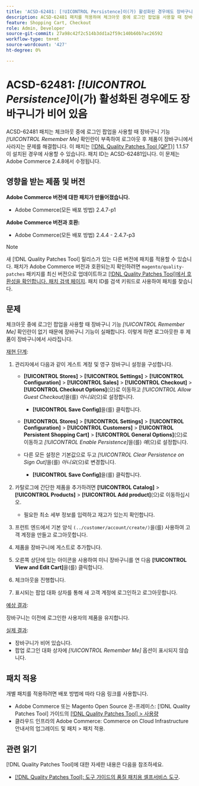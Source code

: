 ```yaml
---
title: 'ACSD-62481: [!UICONTROL Persistence]이(가) 활성화된 경우에도 장바구니가 비어 있음'
description: ACSD-62481 패치를 적용하여 체크아웃 중에 로그인 팝업을 사용할 때 장바구니 기능이 지속되는 Adobe Commerce 문제를 해결합니다.
feature: Shopping Cart, Checkout
role: Admin, Developer
source-git-commit: 27a98c42f2c514b3dd1a2f59c140b60b7ac26592
workflow-type: tm+mt
source-wordcount: '427'
ht-degree: 0%

---
```



# ACSD-62481: *[!UICONTROL Persistence]*&#x200B;이(가) 활성화된 경우에도 장바구니가 비어 있음

ACSD-62481 패치는 체크아웃 중에 로그인 팝업을 사용할 때 장바구니 기능 *[!UICONTROL Remember Me]* 확인란이 부족하여 로그아웃 후 제품이 장바구니에서 사라지는 문제를 해결합니다. 이 패치는 [[!DNL Quality Patches Tool (QPT)]](/help/tools/quality-patches-tool/quality-patches-tool-to-self-serve-quality-patches.md) 1.1.57이 설치된 경우에 사용할 수 있습니다. 패치 ID는 ACSD-62481입니다. 이 문제는 Adobe Commerce 2.4.8에서 수정됩니다.

## 영향을 받는 제품 및 버전

**Adobe Commerce 버전에 대한 패치가 만들어졌습니다.**

* Adobe Commerce(모든 배포 방법) 2.4.7-p1

**Adobe Commerce 버전과 호환:**

* Adobe Commerce(모든 배포 방법) 2.4.4 - 2.4.7-p3

>[!NOTE]
>
>새 [!DNL Quality Patches Tool] 릴리스가 있는 다른 버전에 패치를 적용할 수 있습니다. 패치가 Adobe Commerce 버전과 호환되는지 확인하려면 `magento/quality-patches` 패키지를 최신 버전으로 업데이트하고 [[!DNL Quality Patches Tool]에서 호환성을 확인합니다. 패치 검색 페이지](https://experienceleague.adobe.com/tools/commerce-quality-patches/index.html?lang=ko). 패치 ID를 검색 키워드로 사용하여 패치를 찾습니다.

## 문제

체크아웃 중에 로그인 팝업을 사용할 때 장바구니 기능 *[!UICONTROL Remember Me]* 확인란이 없기 때문에 장바구니 기능이 실패합니다. 이렇게 하면 로그아웃한 후 제품이 장바구니에서 사라집니다.

<u>재현 단계</u>:

1. 관리자에서 다음과 같이 게스트 계정 및 영구 장바구니 설정을 구성합니다.

   * **[!UICONTROL Stores]** > **[!UICONTROL Settings]** > **[!UICONTROL Configuration]** > **[!UICONTROL Sales]** > **[!UICONTROL Checkout]** > **[!UICONTROL Checkout Options]**(으)로 이동하고 *[!UICONTROL Allow Guest Checkout]*&#x200B;을(를) *아니요*(으)로 설정합니다.

      * **[!UICONTROL Save Config]**&#x200B;을(를) 클릭합니다.

   * **[!UICONTROL Stores]** > **[!UICONTROL Settings]** > **[!UICONTROL Configuration]** > **[!UICONTROL Customers]** > **[!UICONTROL Persistent Shopping Cart]** > **[!UICONTROL General Options]**(으)로 이동하고 *[!UICONTROL Enable Persistence]*&#x200B;을(를) *예*(으)로 설정합니다.
   * 다른 모든 설정은 기본값으로 두고 *[!UICONTROL Clear Persistence on Sign Out]*&#x200B;을(를) *아니요*(으)로 변경합니다.

      * **[!UICONTROL Save Config]**&#x200B;을(를) 클릭합니다.

1. 카탈로그에 간단한 제품을 추가하려면 **[!UICONTROL Catalog]** > **[!UICONTROL Products]** > **[!UICONTROL Add product]**(으)로 이동하십시오.

   * 필요한 최소 세부 정보를 입력하고 재고가 있는지 확인합니다.

1. 프런트 엔드에서 기본 양식 `(../customer/account/create/)`을(를) 사용하여 고객 계정을 만들고 로그아웃합니다.
1. 제품을 장바구니에 게스트로 추가합니다.
1. 오른쪽 상단에 있는 아이콘을 사용하여 미니 장바구니를 연 다음 **[!UICONTROL View and Edit Cart]**&#x200B;을(를) 클릭합니다.
1. 체크아웃을 진행합니다.
1. 표시되는 팝업 대화 상자를 통해 새 고객 계정에 로그인하고 로그아웃합니다.

<u>예상 결과</u>:

장바구니는 이전에 로그인한 사용자의 제품을 유지합니다.

<u>실제 결과</u>:

* 장바구니가 비어 있습니다.
* 팝업 로그인 대화 상자에 *[!UICONTROL Remember Me]* 옵션이 표시되지 않습니다.

## 패치 적용

개별 패치를 적용하려면 배포 방법에 따라 다음 링크를 사용합니다.

* Adobe Commerce 또는 Magento Open Source 온-프레미스: [!DNL Quality Patches Tool] 가이드의 [[!DNL Quality Patches Tool] > 사용량](/help/tools/quality-patches-tool/usage.md)
* 클라우드 인프라의 Adobe Commerce: Commerce on Cloud Infrastructure 안내서의 업그레이드 및 패치 > 패치 적용.

## 관련 읽기

[!DNL Quality Patches Tool]에 대한 자세한 내용은 다음을 참조하세요.

* [[!DNL Quality Patches Tool]: 도구 가이드의 품질 패치용 셀프서비스 도구](/help/tools/quality-patches-tool/quality-patches-tool-to-self-serve-quality-patches.md).
